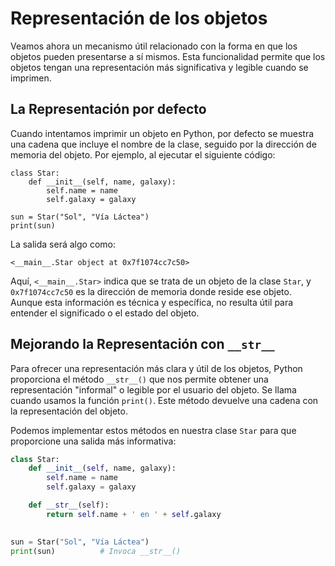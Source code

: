 # Representación de los objetos

Veamos ahora un mecanismo útil relacionado con la forma en que los objetos pueden presentarse a sí mismos. Esta funcionalidad permite que los objetos tengan una representación más significativa y legible cuando se imprimen.

## La Representación por defecto

Cuando intentamos imprimir un objeto en Python, por defecto se muestra una cadena que incluye el nombre de la clase, seguido por la dirección de memoria del objeto. Por ejemplo, al ejecutar el siguiente código:

```
class Star:
    def __init__(self, name, galaxy):
        self.name = name
        self.galaxy = galaxy

sun = Star("Sol", "Vía Láctea")
print(sun)
```

La salida será algo como:

```
<__main__.Star object at 0x7f1074cc7c50>
```

Aquí, `<__main__.Star>` indica que se trata de un objeto de la clase `Star`, y `0x7f1074cc7c50` es la dirección de memoria donde reside ese objeto. Aunque esta información es técnica y específica, no resulta útil para entender el significado o el estado del objeto.

## Mejorando la Representación con `__str__`

Para ofrecer una representación más clara y útil de los objetos, Python proporciona el método `__str__()` que nos permite obtener una representación "informal" o legible por el usuario del objeto. Se llama cuando usamos la función `print()`. Este método devuelve una cadena con la representación del objeto.

Podemos implementar estos métodos en nuestra clase `Star` para que proporcione una salida más informativa:

```python
class Star:
    def __init__(self, name, galaxy):
        self.name = name
        self.galaxy = galaxy

    def __str__(self):
        return self.name + ' en ' + self.galaxy

    
sun = Star("Sol", "Vía Láctea")
print(sun)          # Invoca __str__()
```

